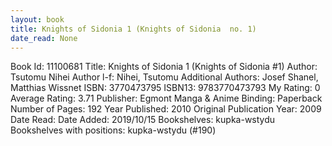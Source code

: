 ```yaml
---
layout: book
title: Knights of Sidonia 1 (Knights of Sidonia  no. 1)
date_read: None
---
```


Book Id: 11100681
Title: Knights of Sidonia 1 (Knights of Sidonia #1)
Author: Tsutomu Nihei
Author l-f: Nihei, Tsutomu
Additional Authors: Josef Shanel, Matthias Wissnet
ISBN: 3770473795
ISBN13: 9783770473793
My Rating: 0
Average Rating: 3.71
Publisher: Egmont Manga & Anime
Binding: Paperback
Number of Pages: 192
Year Published: 2010
Original Publication Year: 2009
Date Read: 
Date Added: 2019/10/15
Bookshelves: kupka-wstydu
Bookshelves with positions: kupka-wstydu (#190)

